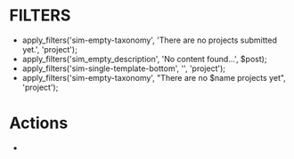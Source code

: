 # FILTERS
- apply_filters('sim-empty-taxonomy', 'There are no projects submitted yet.', 'project'); 
- apply_filters('sim_empty_description', 'No content found...', $post);
- apply_filters('sim-single-template-bottom', '', 'project');
- apply_filters('sim-empty-taxonomy', "There are no $name projects yet", 'project');

# Actions
- 